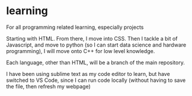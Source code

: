 # learning
For all programming related learning, especially projects

Starting with HTML. From there, I move into CSS. Then I tackle a bit of Javascript, and move to python (so I can start data science and hardware programming), I will move onto C++ for low level knowledge.

Each language, other than HTML, will be a branch of the main repository.

I have been using sublime text as my code editor to learn, but have switched to VS Code, since I can run code locally (without having to save the file, then refresh my webpage)
